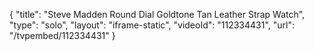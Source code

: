 {
    "title": "Steve Madden Round Dial Goldtone Tan Leather Strap Watch",
    "type": "solo",
    "layout": "iframe-static",
    "videoId": "112334431",
    "url": "\/tvpembed\/112334431"
}
